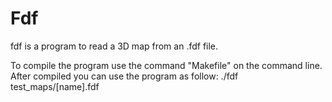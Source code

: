 # Fdf

fdf is a program to read a 3D map from an .fdf file.

To compile the program use the command "Makefile" on the command line.
After compiled you can use the program as follow:
./fdf test_maps/[name].fdf
